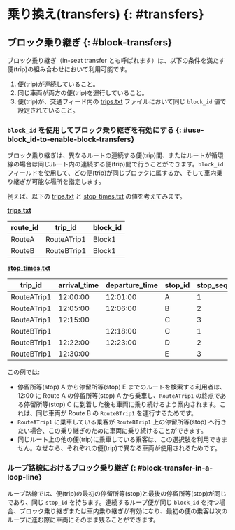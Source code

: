 # 乗り換え(transfers) {: #transfers}

## ブロック乗り継ぎ {: #block-transfers}

ブロック乗り継ぎ（in-seat transfer とも呼ばれます）は、以下の条件を満たす便(trip)の組み合わせにおいて利用可能です。

1. 便(trip)が連続していること。
2. 同じ車両が両方の便(trip)を運行していること。
3. 便(trip)が、交通フィード内の [trips.txt](../../reference/#tripstxt) ファイルにおいて同じ `block_id` 値で設定されていること。

### `block_id` を使用してブロック乗り継ぎを有効にする {: #use-block_id-to-enable-block-transfers}

ブロック乗り継ぎは、異なるルートの連続する便(trip)間、またはルートが循環線の場合は同じルート内の連続する便(trip)間で行うことができます。`block_id` フィールドを使用して、どの便(trip)が同じブロックに属するか、そして車内乗り継ぎが可能な場所を指定します。

例えば、以下の [trips.txt](../../reference/#tripstxt) と [stop_times.txt](../../reference/#stop_timestxt) の値を考えてみます。

[**trips.txt**](../../reference/#tripstxt)

| route_id | trip_id     | block_id  |
|----------|-------------|---|
| RouteA   | RouteATrip1 |  Block1 |
| RouteB   | RouteBTrip1 |  Block1 |

[**stop_times.txt**](../../reference/#stop_timestxt)

| trip_id | arrival_time     | departure_time | stop_id | stop_sequence |
|----------|-------------|---|----|-----|
| RouteATrip1  | 12:00:00|  12:01:00 | A | 1 |
| RouteATrip1  | 12:05:00|  12:06:00 | B | 2 | 
| RouteATrip1 | 12:15:00 | | C | 3|
| RouteBTrip1 | | 12:18:00 | C | 1 |
| RouteBTrip1 |12:22:00 | 12:23:00 | D | 2 |
| RouteBTrip1 |12:30:00 |  | E | 3 | 

この例では:

- 停留所等(stop) A から停留所等(stop) E までのルートを検索する利用者は、12:00 に Route A の停留所等(stop) A から乗車し、`RouteATrip1` の終点である停留所等(stop) C に到着した後も車両に乗り続けるよう案内されます。これは、同じ車両が Route B の `RouteBTrip1` を運行するためです。
- `RouteATrip1` に乗車している乗客が `RouteBTrip1` 上の停留所等(stop) へ行きたい場合、この乗り継ぎのために車両に乗り続けることができます。
- 同じルート上の他の便(trip)に乗車している乗客は、この選択肢を利用できません。なぜなら、それぞれの便(trip)で異なる車両が使用されるためです。

### ループ路線におけるブロック乗り継ぎ {: #block-transfer-in-a-loop-line}

ループ路線では、便(trip)の最初の停留所等(stop)と最後の停留所等(stop)が同じであり、同じ `stop_id` を持ちます。連続するループ便が同じ `block_id` を持つ場合、ブロック乗り継ぎまたは車内乗り継ぎが有効になり、最初の便の乗客は次のループに進む際に車両にそのまま残ることができます。
